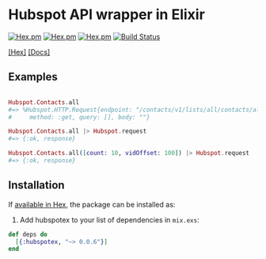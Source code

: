 # Hubspot API wrapper in Elixir

[![Hex.pm](https://img.shields.io/hexpm/v/hubspotex.svg?maxAge=2592000)](https://hex.pm/packages/hubspotex)
 [![Hex.pm](https://img.shields.io/hexpm/l/hubspotex.svg?maxAge=2592000)](https://hex.pm/packages/hubspotex)
 [![Hex.pm](https://img.shields.io/hexpm/dt/hubspotex.svg?maxAge=2592000)](https://hex.pm/packages/hubspotex)
 [![Build Status](https://travis-ci.org/ryanwinchester/hubspotex.svg?branch=master)](https://travis-ci.org/ryanwinchester/hubspotex)


[[Hex]](https://hex.pm/packages/hubspotex) [[Docs]](https://hexdocs.pm/hubspotex/api-reference.html)

## Examples

```elixir

Hubspot.Contacts.all
#=> %Hubspot.HTTP.Request{endpoint: "/contacts/v1/lists/all/contacts/all",
#     method: :get, query: [], body: ""}

Hubspot.Contacts.all |> Hubspot.request
#=> {:ok, response}

Hubspot.Contacts.all([count: 10, vidOffset: 100]) |> Hubspot.request
#=> {:ok, response}
```

## Installation

If [available in Hex](https://hex.pm/docs/publish), the package can be installed as:

  1. Add hubspotex to your list of dependencies in `mix.exs`:

  ```elixir
  def deps do
    [{:hubspotex, "~> 0.0.6"}]
  end
  ```
